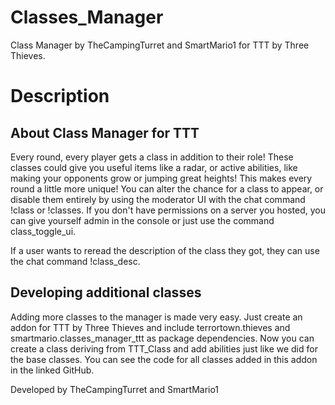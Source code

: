 # Classes_Manager
 Class Manager by TheCampingTurret and SmartMario1 for TTT by Three Thieves.

 # Description
## About Class Manager for TTT


Every round, every player gets a class in addition to their role! These classes could give you useful items like a radar, or active abilities, like making your opponents grow or jumping great heights! This makes every round a little more unique! You can alter the chance for a class to appear, or disable them entirely by using the moderator UI with the chat command !class or !classes. If you don't have permissions on a server you hosted, you can give yourself admin in the console or just use the command class_toggle_ui.

If a user wants to reread the description of the class they got, they can use the chat command !class_desc.

## Developing additional classes

Adding more classes to the manager is made very easy. Just create an addon for TTT by Three Thieves and include terrortown.thieves and smartmario.classes_manager_ttt as package dependencies. Now you can create a class deriving from TTT_Class and add abilities just like we did for the base classes. You can see the code for all classes added in this addon in the linked GitHub.

Developed by TheCampingTurret and SmartMario1
